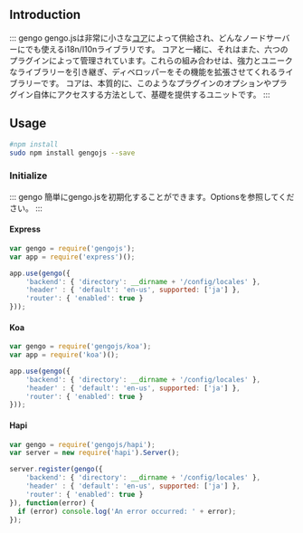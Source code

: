 ## Introduction

::: gengo
gengo.jsは非常に小さな[コア](https://github.com/gengojs/core)によって供給され、どんなノードサーバーにでも使えるi18n/l10nライブラリです。
コアと一緒に、それはまた、六つのプラグインによって管理されています。これらの組み合わせは、強力とユニークなライブラリーを引き継ぎ、ディベロッパーをその機能を拡張させてくれるライブラリーです。
コアは、本質的に、このようなプラグインのオプションやプラグイン自体にアクセスする方法として、基礎を提供するユニットです。
:::


## Usage

```bash
#npm install
sudo npm install gengojs --save
```

### Initialize

::: gengo
簡単にgengo.jsを初期化することができます。Optionsを参照してください。
:::

#### Express

```javascript
var gengo = require('gengojs');
var app = require('express')();

app.use(gengo({
	'backend': { 'directory': __dirname + '/config/locales' },
	'header' : { 'default': 'en-us', supported: ['ja'] },
	'router': { 'enabled': true }
}));
```

#### Koa

```javascript
var gengo = require('gengojs/koa');
var app = require('koa')();

app.use(gengo({
	'backend': { 'directory': __dirname + '/config/locales' },
	'header' : { 'default': 'en-us', supported: ['ja'] },
	'router': { 'enabled': true }
}));
```

#### Hapi

```javascript
var gengo = require('gengojs/hapi');
var server = new require('hapi').Server();

server.register(gengo({
	'backend': { 'directory': __dirname + '/config/locales' },
	'header' : { 'default': 'en-us', supported: ['ja'] },
	'router': { 'enabled': true }
}), function(error) {
  if (error) console.log('An error occurred: ' + error);
});
```